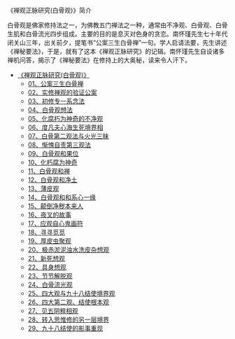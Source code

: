 《禅观正脉研究(白骨观)》简介

白骨观是佛家修持法之一，为佛教五门禅法之一种，通常由不净观、白骨观、白骨生肌和白骨流光四步组成。主要的目的是息灭对色身的贪恋。南怀瑾先生七十年代闭关山三年，出关前夕，提笔书“公案三生白骨禅”一句。学人启请法要，先生讲述《禅秘要法》，于是，就有了这本《禅观正脉研究》的记辑。南怀瑾先生自设诸多禅机问答，揭示了《禅秘要法》在修持上的大奥秘，读来令人汗下。

- [《禅观正脉研究(白骨观)》](打坐禅定/《禅观正脉研究(白骨观)》/《禅观正脉研究(白骨观)》.md)
  - [01、公案三生白骨禅](打坐禅定/《禅观正脉研究(白骨观)》/01、公案三生白骨禅.md)
  - [02、实修禅观的验证公案](打坐禅定/《禅观正脉研究(白骨观)》/02、实修禅观的验证公案.md)
  - [03、初修专一系念法](打坐禅定/《禅观正脉研究(白骨观)》/03、初修专一系念法.md)
  - [04、白骨观想法](打坐禅定/《禅观正脉研究(白骨观)》/04、白骨观想法.md)
  - [05、化腐朽为神奇的不净观](打坐禅定/《禅观正脉研究(白骨观)》/05、化腐朽为神奇的不净观.md)
  - [06、度凡夫心海生死境界相](打坐禅定/《禅观正脉研究(白骨观)》/06、度凡夫心海生死境界相.md)
  - [07、白骨第二观法与火光三昧](打坐禅定/《禅观正脉研究(白骨观)》/07、白骨第二观法与火光三昧.md)
  - [08、惭愧自责第三观法](打坐禅定/《禅观正脉研究(白骨观)》/08、惭愧自责第三观法.md)
  - [09、白骨观和果位](打坐禅定/《禅观正脉研究(白骨观)》/09、白骨观和果位.md)
  - [10、化朽腐为神奇](打坐禅定/《禅观正脉研究(白骨观)》/10、化朽腐为神奇.md)
  - [11、白骨观和禅](打坐禅定/《禅观正脉研究(白骨观)》/11、白骨观和禅.md)
  - [12、白骨观和净土](打坐禅定/《禅观正脉研究(白骨观)》/12、白骨观和净土.md)
  - [13、薄皮观](打坐禅定/《禅观正脉研究(白骨观)》/13、薄皮观.md)
  - [14、白骨观和和系心一缘](打坐禅定/《禅观正脉研究(白骨观)》/14、白骨观和和系心一缘.md)
  - [15、颠倒净秽本来人](打坐禅定/《禅观正脉研究(白骨观)》/15、颠倒净秽本来人.md)
  - [16、夜叉的故事](打坐禅定/《禅观正脉研究(白骨观)》/16、夜叉的故事.md)
  - [17、应观自心鬼画符](打坐禅定/《禅观正脉研究(白骨观)》/17、应观自心鬼画符.md)
  - [18、寻寻觅觅](打坐禅定/《禅观正脉研究(白骨观)》/18、寻寻觅觅.md)
  - [19、厚皮虫聚观](打坐禅定/《禅观正脉研究(白骨观)》/19、厚皮虫聚观.md)
  - [20、极赤淤泥浊水洗皮杂想观](打坐禅定/《禅观正脉研究(白骨观)》/20、极赤淤泥浊水洗皮杂想观.md)
  - [21、新死想观](打坐禅定/《禅观正脉研究(白骨观)》/21、新死想观.md)
  - [22、具身想观](打坐禅定/《禅观正脉研究(白骨观)》/22、具身想观.md)
  - [23、节节解脱观](打坐禅定/《禅观正脉研究(白骨观)》/23、节节解脱观.md)
  - [24、白骨流光观](打坐禅定/《禅观正脉研究(白骨观)》/24、白骨流光观.md)
  - [25、四大观与九十八结使境界观](打坐禅定/《禅观正脉研究(白骨观)》/25、四大观与九十八结使境界观.md)
  - [26、四大第二观、结使根本观](打坐禅定/《禅观正脉研究(白骨观)》/26、四大第二观、结使根本观.md)
  - [27、见五阴粗相观](打坐禅定/《禅观正脉研究(白骨观)》/27、见五阴粗相观.md)
  - [28、转入思惟修的另一层境界](打坐禅定/《禅观正脉研究(白骨观)》/28、转入思惟修的另一层境界.md)
  - [29、九十八结使的影事重现](打坐禅定/《禅观正脉研究(白骨观)》/29、九十八结使的影事重现.md)